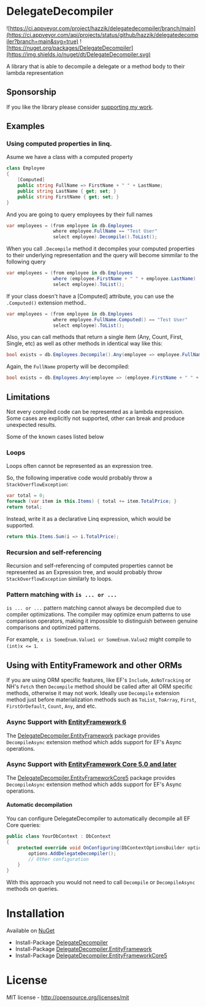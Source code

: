# DelegateDecompiler

![https://ci.appveyor.com/project/hazzik/delegatedecompiler/branch/main](https://ci.appveyor.com/api/projects/status/github/hazzik/delegatedecompiler?branch=main&svg=true)
![https://nuget.org/packages/DelegateDecompiler](https://img.shields.io/nuget/dt/DelegateDecompiler.svg)

A library that is able to decompile a delegate or a method body to their lambda representation

## Sponsorship

If you like the library please consider [supporting my work](https://github.com/sponsors/hazzik).

## Examples

### Using computed properties in linq.

Asume we have a class with a computed property

```csharp
class Employee
{
    [Computed]
    public string FullName => FirstName + " " + LastName;
    public string LastName { get; set; }
    public string FirstName { get; set; }
}
```

And you are going to query employees by their full names

```csharp
var employees = (from employee in db.Employees
                 where employee.FullName == "Test User"
                 select employee).Decompile().ToList();
```

When you call `.Decompile` method it decompiles your computed properties to their underlying representation and the query will become simmilar to the following query

```csharp
var employees = (from employee in db.Employees
                 where (employee.FirstName + " " + employee.LastName)  == "Test User"
                 select employee).ToList();
```

If your class doesn't have a [Computed] attribute, you can use the `.Computed()` extension method..

```csharp
var employees = (from employee in db.Employees
                 where employee.FullName.Computed() == "Test User"
                 select employee).ToList();
```

Also, you can call methods that return a single item (Any, Count, First, Single, etc) as well as other methods in identical way like this:

```csharp
bool exists = db.Employees.Decompile().Any(employee => employee.FullName == "Test User");
```

Again, the `FullName` property will be decompiled:

```csharp
bool exists = db.Employees.Any(employee => (employee.FirstName + " " + employee.LastName) == "Test User");
```

## Limitations

Not every compiled code can be represented as a lambda expression. Some cases are explicitly not supported, other can break and produce unexpected results.

Some of the known cases listed below

### Loops

Loops often cannot be represented as an expression tree. 

So, the following imperative code would probably throw a `StackOverflowException`:

```csharp
var total = 0;
foreach (var item in this.Items) { total += item.TotalPrice; }
return total;
```

Instead, write it as a declarative Linq expression, which would be supported.

```csharp
return this.Items.Sum(i => i.TotalPrice);
```

### Recursion and self-referencing

Recursion and self-referencing of computed properties cannot be represented as an Expression tree, 
and would probably throw `StackOverflowException` similarly to loops.

### Pattern matching with `is ... or ...`

`is ... or ...` pattern matching cannot always be decompiled due to compiler optimizations. The compiler may optimize enum patterns to use comparison operators, making it impossible to distinguish between genuine comparisons and optimized patterns.

For example, `x is SomeEnum.Value1 or SomeEnum.Value2` might compile to `(int)x <= 1`.

## Using with EntityFramework and other ORMs

If you are using ORM specific features, like EF's `Include`, `AsNoTracking` or NH's `Fetch` then `Decompile` method should be called after all ORM specific methods, otherwise it may not work. Ideally use `Decompile` extension method just before materialization methods such as `ToList`, `ToArray`, `First`, `FirstOrDefault`, `Count`, `Any`, and etc.

### Async Support with [EntityFramework 6](https://www.nuget.org/packages/DelegateDecompiler.EntityFramework)

The [DelegateDecompiler.EntityFramework](https://nuget.org/packages/DelegateDecompiler.EntityFramework) package provides `DecompileAsync` extension method which adds support for EF's Async operations.
 
### Async Support with [EntityFramework Core 5.0 and later](https://www.nuget.org/packages/DelegateDecompiler.EntityFrameworkCore5)

The [DelegateDecompiler.EntityFrameworkCore5](https://nuget.org/packages/DelegateDecompiler.EntityFrameworkCore5) package provides `DecompileAsync` extension method which adds support for EF's Async operations.

#### Automatic decompilation

You can configure DelegateDecompiler to automatically decompile all EF Core queries:

```csharp
public class YourDbContext : DbContext
{
    protected override void OnConfiguring(DbContextOptionsBuilder options) {
        options.AddDelegateDecompiler();
        // Other configuration
    }
}
```

With this approach you would not need to call `Decompile` or `DecompileAsync` methods on queries.
 
# Installation

Available on [NuGet](https://nuget.org/)

* Install-Package [DelegateDecompiler](https://nuget.org/packages/DelegateDecompiler)
* Install-Package [DelegateDecompiler.EntityFramework](https://nuget.org/packages/DelegateDecompiler.EntityFramework)
* Install-Package [DelegateDecompiler.EntityFrameworkCore5](https://nuget.org/packages/DelegateDecompiler.EntityFrameworkCore5)

# License

MIT license - http://opensource.org/licenses/mit
